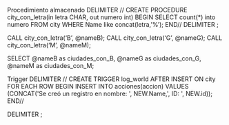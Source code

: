 Procedimiento almacenado 
DELIMITER //
CREATE PROCEDURE  city_con_letra(in letra CHAR, out numero int)
	BEGIN
	SELECT count(*) into numero
	FROM city
	WHERE Name like concat(letra,’%’);
	END//
	DELIMITER ;

CALL city_con_letra(‘B’,  @nameB);
CALL city_con_letra(‘G’,  @nameG);
CALL city_con_letra(‘M’,  @nameM);

SELECT @nameB as ciudades_con_B, @nameG as ciudades_con_G, @nameM as ciudades_con_M;

Trigger
DELIMITER //
CREATE TRIGGER log_world AFTER INSERT ON city  
FOR EACH ROW 
BEGIN
    INSERT INTO acciones(accion) VALUES 
    (CONCAT('Se creó un registro en nombre: ', NEW.Name,', ID: ', NEW.id));
END//

DELIMITER ;
